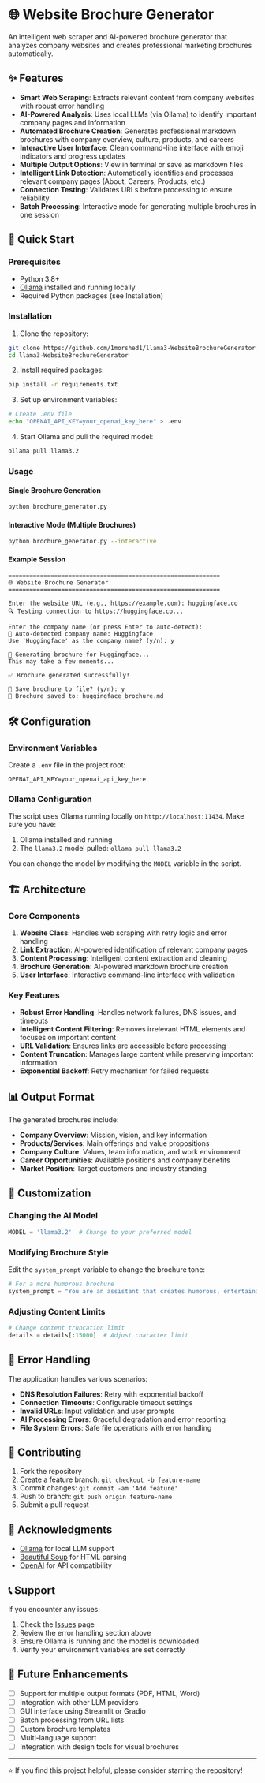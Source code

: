 # 🌐 Website Brochure Generator

An intelligent web scraper and AI-powered brochure generator that analyzes company websites and creates professional marketing brochures automatically.

## ✨ Features

- **Smart Web Scraping**: Extracts relevant content from company websites with robust error handling
- **AI-Powered Analysis**: Uses local LLMs (via Ollama) to identify important company pages and information
- **Automated Brochure Creation**: Generates professional markdown brochures with company overview, culture, products, and careers
- **Interactive User Interface**: Clean command-line interface with emoji indicators and progress updates
- **Multiple Output Options**: View in terminal or save as markdown files
- **Intelligent Link Detection**: Automatically identifies and processes relevant company pages (About, Careers, Products, etc.)
- **Connection Testing**: Validates URLs before processing to ensure reliability
- **Batch Processing**: Interactive mode for generating multiple brochures in one session

## 🚀 Quick Start

### Prerequisites

- Python 3.8+
- [Ollama](https://ollama.ai/) installed and running locally
- Required Python packages (see Installation)

### Installation

1. Clone the repository:

```bash
git clone https://github.com/1morshed1/llama3-WebsiteBrochureGenerator.git
cd llama3-WebsiteBrochureGenerator
```

2. Install required packages:

```bash
pip install -r requirements.txt
```

3. Set up environment variables:

```bash
# Create .env file
echo "OPENAI_API_KEY=your_openai_key_here" > .env
```

4. Start Ollama and pull the required model:

```bash
ollama pull llama3.2
```

### Usage

#### Single Brochure Generation

```bash
python brochure_generator.py
```

#### Interactive Mode (Multiple Brochures)

```bash
python brochure_generator.py --interactive
```

#### Example Session

```
============================================================
🌐 Website Brochure Generator
============================================================

Enter the website URL (e.g., https://example.com): huggingface.co
🔍 Testing connection to https://huggingface.co...

Enter the company name (or press Enter to auto-detect):
🤖 Auto-detected company name: Huggingface
Use 'Huggingface' as the company name? (y/n): y

🚀 Generating brochure for Huggingface...
This may take a few moments...

✅ Brochure generated successfully!

💾 Save brochure to file? (y/n): y
📄 Brochure saved to: huggingface_brochure.md
```

## 🛠️ Configuration

### Environment Variables

Create a `.env` file in the project root:

```env
OPENAI_API_KEY=your_openai_api_key_here
```

### Ollama Configuration

The script uses Ollama running locally on `http://localhost:11434`. Make sure you have:

1. Ollama installed and running
2. The `llama3.2` model pulled: `ollama pull llama3.2`

You can change the model by modifying the `MODEL` variable in the script.

## 🏗️ Architecture

### Core Components

1. **Website Class**: Handles web scraping with retry logic and error handling
2. **Link Extraction**: AI-powered identification of relevant company pages
3. **Content Processing**: Intelligent content extraction and cleaning
4. **Brochure Generation**: AI-powered markdown brochure creation
5. **User Interface**: Interactive command-line interface with validation

### Key Features

- **Robust Error Handling**: Handles network failures, DNS issues, and timeouts
- **Intelligent Content Filtering**: Removes irrelevant HTML elements and focuses on important content
- **URL Validation**: Ensures links are accessible before processing
- **Content Truncation**: Manages large content while preserving important information
- **Exponential Backoff**: Retry mechanism for failed requests

## 📊 Output Format

The generated brochures include:

- **Company Overview**: Mission, vision, and key information
- **Products/Services**: Main offerings and value propositions
- **Company Culture**: Values, team information, and work environment
- **Career Opportunities**: Available positions and company benefits
- **Market Position**: Target customers and industry standing

## 🔧 Customization

### Changing the AI Model

```python
MODEL = 'llama3.2'  # Change to your preferred model
```

### Modifying Brochure Style

Edit the `system_prompt` variable to change the brochure tone:

```python
# For a more humorous brochure
system_prompt = "You are an assistant that creates humorous, entertaining brochures..."
```

### Adjusting Content Limits

```python
# Change content truncation limit
details = details[:15000]  # Adjust character limit
```

## 🚨 Error Handling

The application handles various scenarios:

- **DNS Resolution Failures**: Retry with exponential backoff
- **Connection Timeouts**: Configurable timeout settings
- **Invalid URLs**: Input validation and user prompts
- **AI Processing Errors**: Graceful degradation and error reporting
- **File System Errors**: Safe file operations with error handling

## 🤝 Contributing

1. Fork the repository
2. Create a feature branch: `git checkout -b feature-name`
3. Commit changes: `git commit -am 'Add feature'`
4. Push to branch: `git push origin feature-name`
5. Submit a pull request

## 🙏 Acknowledgments

- [Ollama](https://ollama.ai/) for local LLM support
- [Beautiful Soup](https://www.crummy.com/software/BeautifulSoup/) for HTML parsing
- [OpenAI](https://openai.com/) for API compatibility

## 📞 Support

If you encounter any issues:

1. Check the [Issues](https://github.com/1morshed1/website-brochure-generator/issues) page
2. Review the error handling section above
3. Ensure Ollama is running and the model is downloaded
4. Verify your environment variables are set correctly

## 🔮 Future Enhancements

- [ ] Support for multiple output formats (PDF, HTML, Word)
- [ ] Integration with other LLM providers
- [ ] GUI interface using Streamlit or Gradio
- [ ] Batch processing from URL lists
- [ ] Custom brochure templates
- [ ] Multi-language support
- [ ] Integration with design tools for visual brochures

---

⭐ If you find this project helpful, please consider starring the repository!
